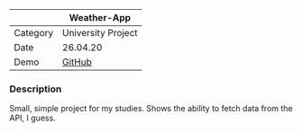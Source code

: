 |  | Weather-App |
| ------ | ------ |
| Category | University Project |
| Date | 26.04.20 |
| Demo | [GitHub](https://krzysztowmusial.github.io/weather-app/) |

### Description
Small, simple project for my studies.
Shows the ability to fetch data from the API, I guess.
